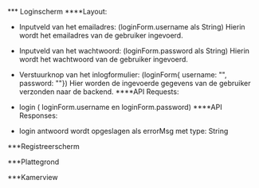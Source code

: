 *** Loginscherm
****Layout:

  - Inputveld van het emailadres:  (loginForm.username als String)
    Hierin wordt het emailadres van de gebruiker ingevoerd. 
  - Inputveld van het wachtwoord: (loginForm.password als String)
    Hierin wordt het wachtwoord van de gebruiker ingevoerd.
  - Verstuurknop van het inlogformulier: (loginForm{ username: "", password: ""})
    Hier worden de ingevoerde gegevens van de gebruiker verzonden naar de backend.
****API Requests:   

  - login ( loginForm.username en loginForm.password)
****API Responses:

  - login antwoord wordt opgeslagen als errorMsg met type: String 

***Registreerscherm



***Plattegrond




***Kamerview


